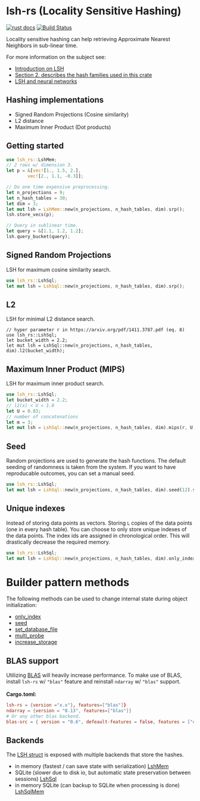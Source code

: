  # lsh-rs (Locality Sensitive Hashing)
[![rust docs](https://docs.rs/lsh-rs/badge.svg)](https://docs.rs/lsh-rs/latest/lsh_rs/)
[![Build Status](https://travis-ci.org/ritchie46/lsh-rs.svg?branch=master)](https://travis-ci.org/ritchie46/lsh-rs)

Locality sensitive hashing can help retrieving Approximate Nearest Neighbors in sub-linear time.

For more information on the subject see:
* [Introduction on LSH](http://people.csail.mit.edu/gregory/annbook/introduction.pdf)
* [Section 2. describes the hash families used in this crate](https://arxiv.org/pdf/1411.3787.pdf)
* [LSH and neural networks](https://www.ritchievink.com/blog/2020/04/07/sparse-neural-networks-and-hash-tables-with-locality-sensitive-hashing/)

## Hashing implementations
* Signed Random Projections (Cosine similarity)
* L2 distance
* Maximum Inner Product (Dot products)

## Getting started

```rust
use lsh_rs::LshMem;
// 2 rows w/ dimension 3.
let p = &[vec![1., 1.5, 2.],
        vec![2., 1.1, -0.3]];

// Do one time expensive preprocessing.
let n_projections = 9;
let n_hash_tables = 30;
let dim = 3;
let mut lsh = LshMem::new(n_projections, n_hash_tables, dim).srp();
lsh.store_vecs(p);

// Query in sublinear time.
let query = &[1.1, 1.2, 1.2];
lsh.query_bucket(query);
```

## Signed Random Projections
LSH for maximum cosine similarity search.
```rust
use lsh_rs::LshSql;
let mut lsh = LshSql::new(n_projections, n_hash_tables, dim).srp();
```

## L2
LSH for minimal L2 distance search.

```
// hyper parameter r in https://arxiv.org/pdf/1411.3787.pdf (eq. 8)
use lsh_rs::LshSql;
let bucket_width = 2.2;
let mut lsh = LshSql::new(n_projections, n_hash_tables, dim).l2(bucket_width);
```

## Maximum Inner Product (MIPS)
LSH for maximum inner product search.
```rust
use lsh_rs::LshSql;
let bucket_width = 2.2;
// l2(x) < U < 1.0
let U = 0.83;
// number of concatenations
let m = 3;
let mut lsh = LshSql::new(n_projections, n_hash_tables, dim).mips(r, U, m);
```

## Seed
Random projections are used to generate the hash functions. The default seeding of randomness
is taken from the system. If you want to have reproducable outcomes, you can set a manual seed.

```rust
use lsh_rs::LshSql;
let mut lsh = LshSql::new(n_projections, n_hash_tables, dim).seed(12).srp();
```

## Unique indexes
Instead of storing data points as vectors. Storing `L` copies of the data points (one in every
hash table). You can choose to only store unique indexes of the data points. The index ids are
assigned in chronological order. This will drastically decrease the required memory.
```rust
use lsh_rs::LshSql;
let mut lsh = LshSql::new(n_projections, n_hash_tables, dim).only_index().srp();
```

# Builder pattern methods
The following methods can be used to change internal state during object initialization:
* [only_index](struct.LSH.html#method.only_index)
* [seed](struct.LSH.html#method.seed)
* [set_database_file](struct.LSH.html#method.set_database_file)
* [multi_probe](struct.LSH.html#method.multi_probe)
* [increase_storage](struct.LSH.html#method.increase_storage)

## BLAS support
Utilizing [BLAS](https://en.wikipedia.org/wiki/Basic_Linear_Algebra_Subprograms) will heavily increase
performance. To make use of BLAS, install `lsh-rs` w/ `"blas"` feature and reinstall `ndarray` w/ `"blas"` support.
 <br>
 <br>
**Cargo.toml:**
```toml
lsh-rs = {version ="x.x"}, features=["blas"]}
ndarray = {version = "0.13", features=["blas"]}
# Or any other blas backend.
blas-src = { version = "0.6", defeault-features = false, features = ["openblas"]}
```
## Backends
The [LSH struct](struct.LSH.html) is exposed with multiple backends that store the hashes.
* in memory (fastest / can save state with serialization) [LshMem](type.LshMem.html)
* SQLite (slower due to disk io, but automatic state preservation between sessions) [LshSql](type.LshSql.html)
* in memory SQLite (can backup to SQLite when processing is done) [LshSqlMem](type.LshSqlMem.html)
